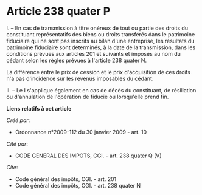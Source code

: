# Article 238 quater P

I. – En cas de transmission à titre onéreux de tout ou partie des droits du constituant représentatifs des biens ou droits
transférés dans le patrimoine fiduciaire qui ne sont pas inscrits au bilan d'une entreprise, les résultats du patrimoine
fiduciaire sont déterminés, à la date de la transmission, dans les conditions prévues aux articles 201 et suivants et imposés
au nom du cédant selon les règles prévues à l'article 238 quater N.

La différence entre le prix de cession et le prix d'acquisition de ces droits n'a pas d'incidence sur les revenus imposables
du cédant.

II. – Le I s'applique également en cas de décès du constituant, de résiliation ou d'annulation de l'opération de fiducie ou
lorsqu'elle prend fin.

**Liens relatifs à cet article**

_Créé par_:

  - Ordonnance n°2009-112 du 30 janvier 2009 - art. 10

_Cité par_:

  - CODE GENERAL DES IMPOTS, CGI. - art. 238 quater Q (V)

_Cite_:

  - Code général des impôts, CGI. - art. 201
  - Code général des impôts, CGI. - art. 238 quater N

